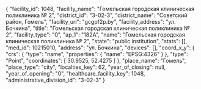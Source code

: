 {
    "facility_id": 1048,
    "facility_name": "Гомельская городская клиническая поликлиника № 2",
    "district_id": "3-02-3",
    "district_name": "Советский район, Гомель",
    "facility_url": "gcgpf2p.by",
    "facility_address": "ул. Бочкина",
    "title": "Гомельская городская клиническая поликлиника № 2",
    "facility_type": "0",
    "ap_1": "182А",
    "name": "Гомельская городская клиническая поликлиника № 2",
    "state": "public institution",
    "stats": [],
    "med_id": 10215010,
    "address": "ул. Бочкина",
    "devices": [],
    "coord_x_y": {
        "crs": {
            "type": "name",
            "properties": {
                "name": "EPSG:4326"
            }
        },
        "type": "Point",
        "coordinates": [
            30.9525,
            52.4275
        ]
    },
    "place_name": "Гомель",
    "place_type": "city",
    "localties_key": 62,
    "year_of_closing": null,
    "year_of_opening": "0",
    "healthcare_facility_key": 1048,
    "administrative_division_id": "3-02-3"
}